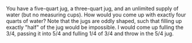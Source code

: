 You have a five-quart jug, a three-quart jug, and an unlimited supply of water (but no measuring cups).
How would you come up with exactly four quarts of water?
Note that the jugs are oddly shaped, such that filling up exactly "half" of the jug would be impossible.
I would come up fulling the 3/4, passing it into 5/4 and fulling  1/4 of 3/4 and throw in the 5/4 jug.
